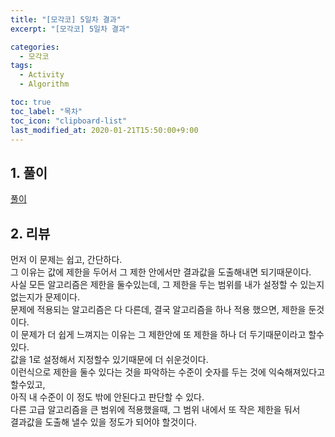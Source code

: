 ```yaml
---
title: "[모각코] 5일차 결과"
excerpt: "[모각코] 5일차 결과"

categories:
  - 모각코
tags:
  - Activity
  - Algorithm

toc: true
toc_label: "목차"
toc_icon: "clipboard-list"
last_modified_at: 2020-01-21T15:50:00+9:00
---
```


## 1. 풀이

[풀이](https://steampower33.github.io/백준/백준-5567-결혼식/)


## 2. 리뷰

먼저 이 문제는 쉽고, 간단하다.  
그 이유는 값에 제한을 두어서 그 제한 안에서만 결과값을 도출해내면 되기때문이다.  
사실 모든 알고리즘은 제한을 둘수있는데, 그 제한을 두는 범위를 내가 설정할 수 있는지 없는지가 문제이다.  
문제에 적용되는 알고리즘은 다 다른데, 결국 알고리즘을 하나 적용 했으면, 제한을 둔것이다.  
이 문제가 더 쉽게 느껴지는 이유는 그 제한안에 또 제한을 하나 더 두기때문이라고 할수있다.  
값을 1로 설정해서 지정할수 있기때문에 더 쉬운것이다.  
이런식으로 제한을 둘수 있다는 것을 파악하는 수준이 숫자를 두는 것에 익숙해져있다고 할수있고,  
아직 내 수준이 이 정도 밖에 안된다고 판단할 수 있다.  
다른 고급 알고리즘을 큰 범위에 적용했을때, 그 범위 내에서 또 작은 제한을 둬서  
결과값을 도출해 낼수 있을 정도가 되어야 할것이다.  